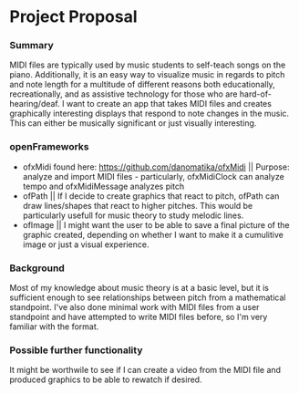 # Project Proposal
### Summary
MIDI files are typically used by music students to self-teach songs on the piano. Additionally, it is an easy way to visualize music in regards to pitch and note length for a multitude of different reasons both educationally, recreationally, and as assistive technology for those who are hard-of-hearing/deaf. I want to create an app that takes MIDI files and creates graphically interesting displays that respond to note changes in the music. This can either be musically significant or just visually interesting.

### openFrameworks
* ofxMidi found here: https://github.com/danomatika/ofxMidi || Purpose: analyze and import MIDI files - particularly, ofxMidiClock can analyze tempo and ofxMidiMessage analyzes pitch
* ofPath || If I decide to create graphics that react to pitch, ofPath can draw lines/shapes that react to higher pitches. This would be particularly usefull for music theory to study melodic lines.
* ofImage || I might want the user to be able to save a final picture of the graphic created, depending on whether I want to make it a cumulitive image or just a visual experience.

### Background
Most of my knowledge about music theory is at a basic level, but it is sufficient enough to see relationships between pitch from a mathematical standpoint. I've also done minimal work with MIDI files from a user standpoint and have attempted to write MIDI files before, so I'm very familiar with the format.

### Possible further functionality
It might be worthwile to see if I can create a video from the MIDI file and produced graphics to be able to rewatch if desired.
